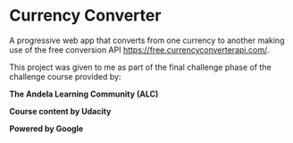 # Currency Converter
A progressive web app that converts from one currency to another making use of the free conversion API https://free.currencyconverterapi.com/.

This project was given to me as part of the final challenge phase of the challenge course provided by:
<p> <strong> The Andela Learning Community (ALC) </strong> </p>
<p> <strong> Course content by Udacity </strong> </p>
<p> <strong> Powered by Google </strong> </p>
